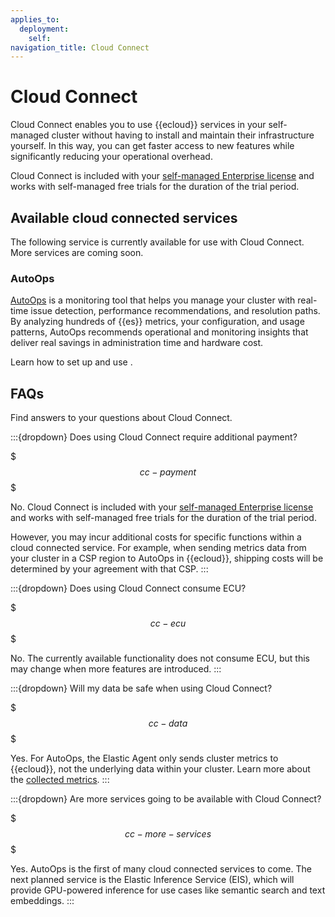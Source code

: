 ```yaml
---
applies_to:
  deployment:
    self:
navigation_title: Cloud Connect
---
```


# Cloud Connect

Cloud Connect enables you to use {{ecloud}} services in your self-managed cluster without having to install and maintain their infrastructure yourself. In this way, you can get faster access to new features while significantly reducing your operational overhead.

Cloud Connect is included with your [self-managed Enterprise license](https://www.elastic.co/subscriptions) and works with self-managed free trials for the duration of the trial period.

## Available cloud connected services 

The following service is currently available for use with Cloud Connect. More services are coming soon.


### AutoOps

[AutoOps](/deploy-manage/monitor/autoops) is a monitoring tool that helps you manage your cluster with real-time issue detection, performance recommendations, and resolution paths. By analyzing hundreds of {{es}} metrics, your configuration, and usage patterns, AutoOps recommends operational and monitoring insights that deliver real savings in administration time and hardware cost. 

Learn how to set up and use [](/deploy-manage/monitor/autoops/cc-autoops-as-cloud-connected.md). 

## FAQs

Find answers to your questions about Cloud Connect.

:::{dropdown} Does using Cloud Connect require additional payment?

$$$cc-payment$$$

No. Cloud Connect is included with your [self-managed Enterprise license](https://www.elastic.co/subscriptions) and works with self-managed free trials for the duration of the trial period.

However, you may incur additional costs for specific functions within a cloud connected service. For example, when sending metrics data from your cluster in a CSP region to AutoOps in {{ecloud}}, shipping costs will be determined by your agreement with that CSP. 
:::

:::{dropdown} Does using Cloud Connect consume ECU?

$$$cc-ecu$$$

No. The currently available functionality does not consume ECU, but this may change when more features are introduced.
:::

:::{dropdown} Will my data be safe when using Cloud Connect?

$$$cc-data$$$

Yes. For AutoOps, the Elastic Agent only sends cluster metrics to {{ecloud}}, not the underlying data within your cluster. Learn more about the [collected metrics](/deploy-manage/monitor/autoops/cc-collected-metrics.md).
:::

:::{dropdown} Are more services going to be available with Cloud Connect?

$$$cc-more-services$$$

Yes. AutoOps is the first of many cloud connected services to come. The next planned service is the Elastic Inference Service (EIS), which will provide GPU-powered inference for use cases like semantic search and text embeddings.
:::

